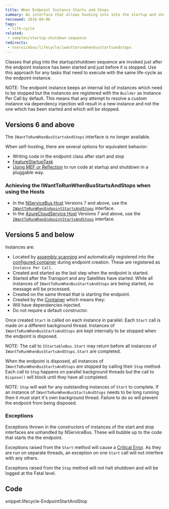 ```yaml
---
title: When Endpoint Instance Starts and Stops
summary: An interface that allows hooking into into the startup and shutdown sequence of an endpoint instance.
reviewed: 2016-04-06
tags:
 - life-cycle
related:
 - samples/startup-shutdown-sequence
redirects:
 - nservicebus/lifecycle/iwanttorunwhenbusstartsandstops
---
```


Classes that plug into the startup/shutdown sequence are invoked just after the endpoint instance has been started and just before it is stopped. Use this approach for any tasks that need to execute with the same life-cycle as the endpoint instance.

NOTE: The endpoint instance keeps an internal list of instances which need to be stopped but the instances are registered with the `Builder` as Instance Per Call by default. This means that any attempt to resolve a custom instance via dependency injection will result in a new instance and not the one which has been started and which will be stopped.


## Versions 6 and above

The `IWantToRunWhenBusStartsAndStops` interface is no longer available.  

When self-hosting, there are several options for equivalent behavior:

 * Writing code in the endpoint class after start and stop
 * [FeatureStartupTask](/nservicebus/pipeline/features.md#feature-startup-tasks)
 * [Using MEF or Reflection](/samples/plugin-based-config) to run code at startup and shutdown in a pluggable way.


### Achieving the IWantToRunWhenBusStartsAndStops when using the Hosts

 * In the [NServiceBus Host](/nservicebus/hosting/nservicebus-host/) Versions 7 and above, use the [`IWantToRunWhenEndpointStartsAndStops`](/nservicebus/hosting/nservicebus-host) interface.
 * In the [AzureCloudService Host](/nservicebus/hosting/cloudservices-host/) Versions 7 and above, use the [`IWantToRunWhenEndpointStartsAndStops`](/nservicebus/hosting/cloudservices-host/) interface.


## Versions 5 and below

Instances are:

 * Located by [assembly scanning](/nservicebus/hosting/assembly-scanning.md) and automatically registered into the [configured container](/nservicebus/containers/) during endpoint creation. These are registered as `Instance Per Call`.
 * Created and started as the last step when the endpoint is started.
 * Started after the Transport and any Satellites have started. While all instances of `IWantToRunWhenBusStartsAndStops` are being started, no message will be processed.
 * Created on the same thread that is starting the endpoint.
 * Created by the [Container](/nservicebus/containers/) which means they:
  * Will have dependencies injected.
  * Do not require a default constructor.

Once created `Start` is called on each instance in parallel. Each `Start` call is made on a different background thread. Instances of `IWantToRunWhenBusStartsAndStops` are kept internally to be stopped when the endpoint is disposed.

NOTE: The call to `IStartableBus.Start` may return before all instances of `IWantToRunWhenBusStartsAndStops.Start` are completed.

When the endpoint is disposed, all instances of `IWantToRunWhenBusStartsAndStops` are stopped by calling their `Stop` method. Each call to `Stop` happens on parallel background threads but the call to `Dispose()` will block until they have all completed. 

NOTE: `Stop` will wait for any outstanding instances of `Start` to complete. If an instance of `IWantToRunWhenBusStartsAndStops` needs to be long running then it must start it's own background thread. Failure to do so will prevent the endpoint from being disposed.


### Exceptions

Exceptions thrown in the constructors of instances of the start and stop interfaces are unhandled by NServiceBus. These will bubble up to the code that starts the the endpoint.

Exceptions raised from the `Start` method will cause a [Critical Error](/nservicebus/hosting/critical-errors.md). As they are run on separate threads, an exception on one `Start` call will not interfere with any others.

Exceptions raised from the `Stop` method will not halt shutdown and will be logged at the Fatal level.


## Code

snippet:lifecycle-EndpointStartAndStop